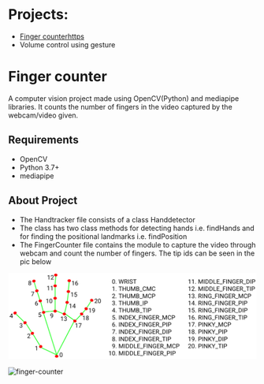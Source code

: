 # Projects:
* [Finger counterhttps](https://github.com/ChiragChauhan4579/Computer-Vision-using-OpenCV/blob/main/README.md#finger-counter)
* Volume control using gesture

# Finger counter
A computer vision project made using OpenCV(Python) and mediapipe libraries. It counts the number of fingers in the video captured by the webcam/video given.

## Requirements
* OpenCV
* Python 3.7+
* mediapipe

## About Project
* The Handtracker file consists of a class Handdetector
* The class has two class methods for detecting hands i.e. findHands and for finding the positional landmarks i.e. findPosition 
* The FingerCounter file contains the module to capture the video through webcam and count the number of fingers. The tip ids can be seen in the pic below

![landmark](https://github.com/ChiragChauhan4579/Computer-Vision-using-OpenCV/blob/main/Hand-Tracking-Projects/hand_landmarks.png)

![finger-counter](https://github.com/ChiragChauhan4579/Computer-Vision-using-OpenCV/blob/main/Hand-Tracking-Projects/Video.gif)

